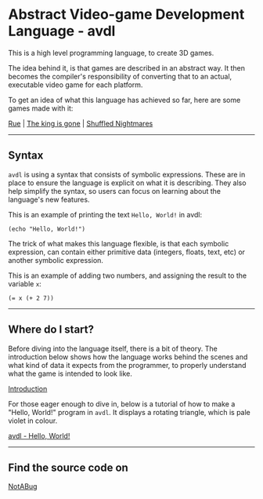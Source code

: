 # Abstract Video-game Development Language - avdl

This is a high level programming language, to create 3D games.

The idea behind it, is that games are described in
an abstract way. It then becomes the compiler's responsibility
of converting that to an actual, executable video game for
each platform.

To get an idea of what this language has achieved so far,
here are some games made with it:

<a class="menu" href="@ROOT@/games/rue.html">Rue</a> |
<a class="menu" href="@ROOT@/the_king_is_gone.html">The king is gone</a> |
<a class="menu" href="@ROOT@/shuffled_nightmares.html">Shuffled Nightmares</a>

---

## Syntax

`avdl` is using a syntax that consists of symbolic expressions.
These are in place to ensure the language is explicit on what
it is describing. They also help simplify the syntax,
so users can focus on learning about the language's new features.

This is an example of printing the text `Hello, World!` in avdl:

	(echo "Hello, World!")

The trick of what makes this language flexible, is that each
symbolic expression, can contain either primitive data (integers,
floats, text, etc) or another symbolic expression.

This is an example of adding two numbers, and assigning the result
to the variable `x`:

	(= x (+ 2 7))

---

## Where do I start?

Before diving into the language itself, there is a bit of theory.
The introduction below shows how the language works behind the scenes
and what kind of data it expects from the programmer, to properly
understand what the game is intended to look like.

<a class="menu" href="@ROOT@/avdl/introduction.html">Introduction</a>

For those eager enough to dive in, below is a tutorial of how to
make a "Hello, World!" program in `avdl`. It displays a rotating
triangle, which is pale violet in colour.

<a class="menu" href="@ROOT@/avdl/hello-world.html">avdl - Hello, World!</a>

---

## Find the source code on

<a class="button" href="https://notabug.org/tomtsagk/avdl">NotABug</a>
